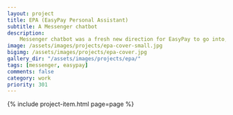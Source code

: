 ```yaml
---
layout: project
title: EPA (EasyPay Personal Assistant)
subtitle: A Messenger chatbot
description:
    Messenger chatbot was a fresh new direction for EasyPay to go into, and also for the Albanian market to have a similar solution in the local language. The chatbot, nicknamed EPA, is able to answer basic questions about EasyPay, search for obligations for several services (including more than one step of input giving), saving contracts for future searches, searching for nearest agent locations, link with the EasyPay account for seamless integration, etc. As all bots, it cannot possibly have an answer to everything, but even then it can fallback in an elegant way. A neat project I am glad I was able to develop and deploy.
image: /assets/images/projects/epa-cover-small.jpg
bigimg: /assets/images/projects/epa-cover.jpg
gallery_dir: "/assets/images/projects/epa/"
tags: [messenger, easypay]
comments: false
category: work
priority: 301
---
```


{% include project-item.html page=page %}
